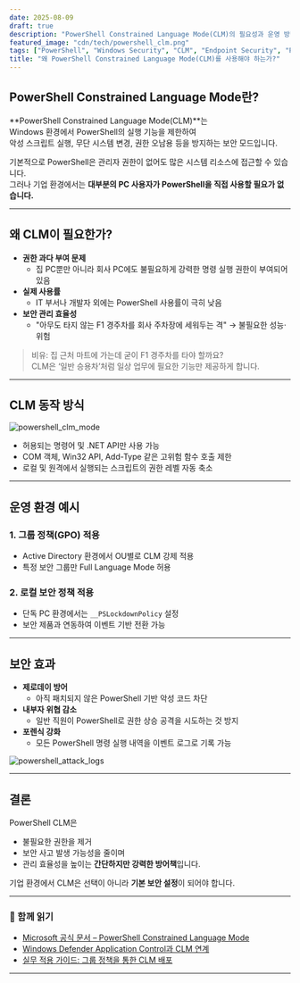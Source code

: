 ```yaml
---
date: 2025-08-09
draft: true
description: "PowerShell Constrained Language Mode(CL​M)의 필요성과 운영 방법"
featured_image: "cdn/tech/powershell_clm.png"
tags: ["PowerShell", "Windows Security", "CLM", "Endpoint Security", "Privilege Management"]
title: "왜 PowerShell Constrained Language Mode(CL​M)를 사용해야 하는가?"
---
```


## PowerShell Constrained Language Mode란?

**PowerShell Constrained Language Mode(CL​M)**는  
Windows 환경에서 PowerShell의 실행 기능을 제한하여  
악성 스크립트 실행, 무단 시스템 변경, 권한 오남용 등을 방지하는 보안 모드입니다.

기본적으로 PowerShell은 관리자 권한이 없어도 많은 시스템 리소스에 접근할 수 있습니다.  
그러나 기업 환경에서는 **대부분의 PC 사용자가 PowerShell을 직접 사용할 필요가 없습니다.**

---

## 왜 CL​M이 필요한가?

- **권한 과다 부여 문제**
  - 집 PC뿐만 아니라 회사 PC에도 불필요하게 강력한 명령 실행 권한이 부여되어 있음
- **실제 사용률**
  - IT 부서나 개발자 외에는 PowerShell 사용률이 극히 낮음
- **보안 관리 효율성**
  - "아무도 타지 않는 F1 경주차를 회사 주차장에 세워두는 격" → 불필요한 성능·위험

> 비유: 집 근처 마트에 가는데 굳이 F1 경주차를 타야 할까요?  
> CL​M은 ‘일반 승용차’처럼 일상 업무에 필요한 기능만 제공하게 합니다.

---

## CL​M 동작 방식

![powershell_clm_mode](https://blog.plura.io/cdn/column/powershell_clm_diagram.png)

- 허용되는 명령어 및 .NET API만 사용 가능
- COM 객체, Win32 API, Add-Type 같은 고위험 함수 호출 제한
- 로컬 및 원격에서 실행되는 스크립트의 권한 레벨 자동 축소

---

## 운영 환경 예시

### 1. 그룹 정책(GPO) 적용
- Active Directory 환경에서 OU별로 CL​M 강제 적용
- 특정 보안 그룹만 Full Language Mode 허용

### 2. 로컬 보안 정책 적용
- 단독 PC 환경에서는 `__PSLockdownPolicy` 설정
- 보안 제품과 연동하여 이벤트 기반 전환 가능

---

## 보안 효과

- **제로데이 방어**
  - 아직 패치되지 않은 PowerShell 기반 악성 코드 차단
- **내부자 위협 감소**
  - 일반 직원이 PowerShell로 권한 상승 공격을 시도하는 것 방지
- **포렌식 강화**
  - 모든 PowerShell 명령 실행 내역을 이벤트 로그로 기록 가능

![powershell_attack_logs](https://blog.plura.io/cdn/column/powershell_attack_logs.png)

---

## 결론

PowerShell CL​M은  
- 불필요한 권한을 제거  
- 보안 사고 발생 가능성을 줄이며  
- 관리 효율성을 높이는 **간단하지만 강력한 방어책**입니다.

기업 환경에서 CL​M은 선택이 아니라 **기본 보안 설정**이 되어야 합니다.

---

### 📖 함께 읽기
- [Microsoft 공식 문서 – PowerShell Constrained Language Mode](https://learn.microsoft.com/en-us/powershell/module/microsoft.powershell.core/about/about_language_modes)
- [Windows Defender Application Control과 CL​M 연계](https://learn.microsoft.com/en-us/windows/security/threat-protection/windows-defender-application-control/wdac-and-clm)
- [실무 적용 가이드: 그룹 정책을 통한 CL​M 배포](https://docs.microsoft.com/en-us/powershell/scripting/learn/remoting/)

---
